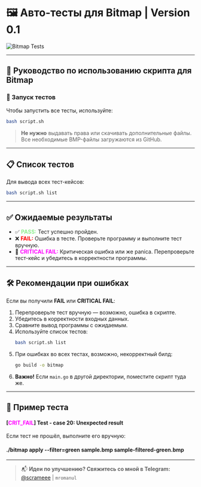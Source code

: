 # 🖼 Авто-тесты для Bitmap | Version 0.1

![Bitmap Tests](https://i.pinimg.com/originals/84/da/da/84dada0a5dcfd790700df3dd87897aef.gif)

---

## 📘 Руководство по использованию скрипта для Bitmap

### 🚀 Запуск тестов
Чтобы запустить все тесты, используйте:
```bash
bash script.sh
```
> **Не нужно** выдавать права или скачивать дополнительные файлы. Все необходимые BMP-файлы загружаются из GitHub.

---

## 📋 Список тестов
Для вывода всех тест-кейсов:
```bash
bash script.sh list
```

---

## ✅ Ожидаемые результаты
- ✅ <span style="color:lightgreen;">**PASS:**</span> Тест успешно пройден.
- ❌ <span style="color:red;">**FAIL:**</span> Ошибка в тесте. Проверьте программу и выполните тест вручную.
- 🛑 <span style="color:magenta;">**CRITICAL FAIL:** </span>Критическая ошибка или же panica. Перепроверьте тест-кейс и убедитесь в корректности программы.

---

## 🛠 Рекомендации при ошибках
Если вы получили **FAIL** или **CRITICAL FAIL**:
1. Перепроверьте тест вручную — возможно, ошибка в скрипте.
2. Убедитесь в корректности входных данных.
3. Сравните вывод программы с ожидаемым.
4. Используйте список тестов:
   ```bash
   bash script.sh list
   ```
5. При ошибках во всех тестах, возможно, некорректный билд:
   ```bash
   go build -o bitmap
   ```
6. **Важно!** Если `main.go` в другой директории, поместите скрипт туда же.

---

## 🧪 Пример теста

#### [<span style="color:magenta;">CRIT_FAIL</span>] Test - case 20: Unexpected result

Если тест не прошёл, выполните его вручную:

#### ./bitmap apply --filter=green sample.bmp sample-filtered-green.bmp


---

> 📬 **Идеи по улучшению? Свяжитесь со мной в Telegram:** [@scrameee](https://t.me/scrameee) | ```mromanul```

